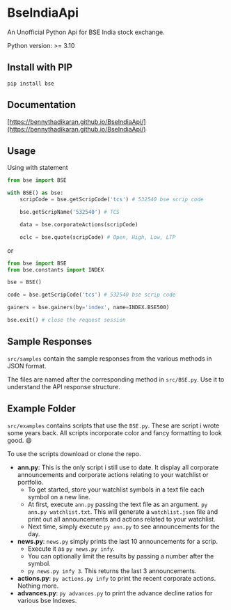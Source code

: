 # BseIndiaApi

An Unofficial Python Api for BSE India stock exchange.

Python version: >= 3.10

## Install with PIP

```
pip install bse
```

## Documentation

[https://bennythadikaran.github.io/BseIndiaApi/](https://bennythadikaran.github.io/BseIndiaApi/)

## Usage

Using with statement

```python
from bse import BSE

with BSE() as bse:
    scripCode = bse.getScripCode('tcs') # 532540 bse scrip code

    bse.getScripName('532540') # TCS

    data = bse.corporateActions(scripCode)

    oclc = bse.quote(scripCode) # Open, High, Low, LTP
```

or

```python
from bse import BSE
from bse.constants import INDEX

bse = BSE()

code = bse.getScripCode('tcs') # 532540 bse scrip code

gainers = bse.gainers(by='index', name=INDEX.BSE500)

bse.exit() # close the request session
```

## Sample Responses

`src/samples` contain the sample responses from the various methods in JSON format.

The files are named after the corresponding method in `src/BSE.py`. Use it to understand the API response structure.

## Example Folder

`src/examples` contains scripts that use the `BSE.py`. These are script i wrote some years back. All scripts incorporate color and fancy formatting to look good. 😄

To use the scripts download or clone the repo.

- **ann.py**: This is the only script i still use to date. It display all corporate announcements and corporate actions relating to your watchlist or portfolio.
  - To get started, store your watchlist symbols in a text file each symbol on a new line.
  - At first, execute `ann.py` passing the text file as an argument. `py ann.py watchlist.txt`. This will generate a `watchlist.json` file and print out all announcements and actions related to your watchlist.
  - Next time, simply execute `py ann.py` to see announcements for the day.
- **news.py**: `news.py` simply prints the last 10 announcements for a scrip.
  - Execute it as `py news.py infy`.
  - You can optionally limit the results by passing a number after the symbol.
  - `py news.py infy 3`. This returns the last 3 announcements.
- **actions.py**: `py actions.py infy` to print the recent corporate actions. Nothing more.
- **advances.py**: `py advances.py` to print the advance decline ratios for various bse Indexes.

